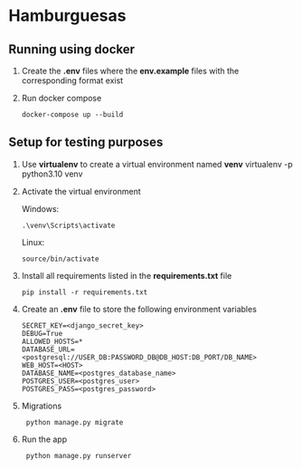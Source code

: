 # Hamburguesas

## Running using docker

1. Create the **.env** files where the **env.example** files with the corresponding format exist

2. Run docker compose

       docker-compose up --build

## Setup for testing purposes

1. Use **virtualenv** to create a virtual environment named **venv**
       virtualenv -p python3.10 venv

2. Activate the virtual environment

    Windows:
          
       .\venv\Scripts\activate
          
    Linux:
    
       source/bin/activate

3. Install all requirements listed in the **requirements.txt** file
          
       pip install -r requirements.txt

4. Create an **.env** file to store the following environment variables

       SECRET_KEY=<django_secret_key>
       DEBUG=True
       ALLOWED_HOSTS=*
       DATABASE_URL=<postgresql://USER_DB:PASSWORD_DB@DB_HOST:DB_PORT/DB_NAME>
       WEB_HOST=<HOST>
       DATABASE_NAME=<postgres_database_name>
       POSTGRES_USER=<postgres_user>
       POSTGRES_PASS=<postgres_password>

5. Migrations

        python manage.py migrate 

6. Run the app
     
        python manage.py runserver